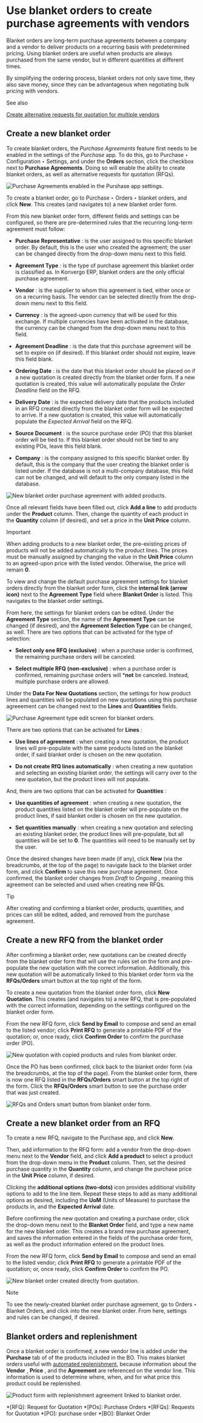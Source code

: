 # Use blanket orders to create purchase agreements with vendors

Blanket orders are long-term purchase agreements between a company and a
vendor to deliver products on a recurring basis with predetermined pricing.
Using blanket orders are useful when products are always purchased from the
same vendor, but in different quantities at different times.

By simplifying the ordering process, blanket orders not only save time, they
also save money, since they can be advantageous when negotiating bulk pricing
with vendors.

<div class="alert alert-secondary">
<p class="alert-title">
See also</p><p><a href="calls_for_tenders">Create alternative requests for quotation for multiple vendors</a></p>
</div>

## Create a new blanket order

To create blanket orders, the _Purchase Agreements_ feature first needs to be
enabled in the settings of the _Purchase_ app. To do this, go to Purchase ‣
Configuration ‣ Settings, and under the **Orders** section, click the checkbox
next to **Purchase Agreements**. Doing so will enable the ability to create
blanket orders, as well as alternative requests for quotation (RFQs).

![Purchase Agreements enabled in the Purshase app
settings.](../../../../_images/blanket-orders-settings-page.png)

To create a blanket order, go to Purchase ‣ Orders ‣ blanket orders, and click
**New**. This creates (and navigates to) a new blanket order form.

From this new blanket order form, different fields and settings can be
configured, so there are pre-determined rules that the recurring long-term
agreement must follow:

  * **Purchase Representative** : is the user assigned to this specific blanket order. By default, this is the user who created the agreement; the user can be changed directly from the drop-down menu next to this field.

  * **Agreement Type** : is the type of purchase agreement this blanket order is classified as. In Konvergo ERP, blanket orders are the only official purchase agreement.

  * **Vendor** : is the supplier to whom this agreement is tied, either once or on a recurring basis. The vendor can be selected directly from the drop-down menu next to this field.

  * **Currency** : is the agreed-upon currency that will be used for this exchange. If multiple currencies have been activated in the database, the currency can be changed from the drop-down menu next to this field.

  * **Agreement Deadline** : is the date that this purchase agreement will be set to expire on (if desired). If this blanket order should not expire, leave this field blank.

  * **Ordering Date** : is the date that this blanket order should be placed on if a new quotation is created directly from the blanket order form. If a new quotation is created, this value will automatically populate the _Order Deadline_ field on the RFQ.

  * **Delivery Date** : is the expected delivery date that the products included in an RFQ created directly from the blanket order form will be expected to arrive. If a new quotation is created, this value will automatically populate the _Expected Arrival_ field on the RFQ.

  * **Source Document** : is the source purchase order (PO) that this blanket order will be tied to. If this blanket order should not be tied to any existing POs, leave this field blank.

  * **Company** : is the company assigned to this specific blanket order. By default, this is the company that the user creating the blanket order is listed under. If the database is not a multi-company database, this field can not be changed, and will default to the only company listed in the database.

![New blanket order purchase agreement with added
products.](../../../../_images/blanket-orders-new-agreement.png)

Once all relevant fields have been filled out, click **Add a line** to add
products under the **Product** column. Then, change the quantity of each
product in the **Quantity** column (if desired), and set a price in the **Unit
Price** column.

<div class="alert alert-warning">
<p class="alert-title">
Important</p><p>When adding products to a new blanket order, the pre-existing prices of products will not be
added automatically to the product lines. The prices must be manually assigned by changing the
value in the <b>Unit Price</b> column to an agreed-upon price with the listed vendor.
Otherwise, the price will remain <b>0</b>.</p>
</div>

To view and change the default purchase agreement settings for blanket orders
directly from the blanket order form, click the **internal link (arrow icon)**
next to the **Agreement Type** field where **Blanket Order** is listed. This
navigates to the blanket order settings.

From here, the settings for blanket orders can be edited. Under the
**Agreement Type** section, the name of the **Agreement Type** can be changed
(if desired), and the **Agreement Selection Type** can be changed, as well.
There are two options that can be activated for the type of selection:

  * **Select only one RFQ (exclusive)** : when a purchase order is confirmed, the remaining purchase orders will be canceled.

  * **Select multiple RFQ (non-exclusive)** : when a purchase order is confirmed, remaining purchase orders will ***not** be canceled. Instead, multiple purchase orders are allowed.

Under the **Data For New Quotations** section, the settings for how product
lines and quantities will be populated on new quotations using this purchase
agreeement can be changed next to the **Lines** and **Quantities** fields.

![Purchase Agreement type edit screen for blanket
orders.](../../../../_images/blanket-orders-edit-agreement-type.png)

There are two options that can be activated for **Lines** :

  * **Use lines of agreement** : when creating a new quotation, the product lines will pre-populate with the same products listed on the blanket order, if said blanket order is chosen on the new quotation.

  * **Do not create RfQ lines automatically** : when creating a new quotation and selecting an existing blanket order, the settings will carry over to the new quotation, but the product lines will not populate.

And, there are two options that can be activated for **Quantities** :

  * **Use quantities of agreement** : when creating a new quotation, the product quantities listed on the blanket order will pre-populate on the product lines, if said blanket order is chosen on the new quotation.

  * **Set quantities manually** : when creating a new quotation and selecting an existing blanket order, the product lines will pre-populate, but all quantities will be set to **0**. The quantities will need to be manually set by the user.

Once the desired changes have been made (if any), click **New** (via the
breadcrumbs, at the top of the page) to navigate back to the blanket order
form, and click **Confirm** to save this new purchase agreement. Once
confirmed, the blanket order changes from _Draft_ to _Ongoing_ , meaning this
agreement can be selected and used when creating new RFQs.

<div class="alert alert-info">
<p class="alert-title">
Tip</p><p>After creating and confirming a blanket order, products, quantities, and prices can still be
edited, added, and removed from the purchase agreement.</p>
</div>

## Create a new RFQ from the blanket order

After confirming a blanket order, new quotations can be created directly from
the blanket order form that will use the rules set on the form and pre-
populate the new quotation with the correct information. Additionally, this
new quotation will be automatically linked to this blanket order form via the
**RFQs/Orders** smart button at the top right of the form.

To create a new quotation from the blanket order form, click **New
Quotation**. This creates (and navigates to) a new RFQ, that is pre-populated
with the correct information, depending on the settings configured on the
blanket order form.

From the new RFQ form, click **Send by Email** to compose and send an email to
the listed vendor; click **Print RFQ** to generate a printable PDF of the
quotation; or, once ready, click **Confirm Order** to confirm the purchase
order (PO).

![New quotation with copied products and rules from blanket
order.](../../../../_images/blanket-orders-new-quotation.png)

Once the PO has been confirmed, click back to the blanket order form (via the
breadcrumbs, at the top of the page). From the blanket order form, there is
now one RFQ listed in the **RFQs/Orders** smart button at the top right of the
form. Click the **RFQs/Orders** smart button to see the purchase order that
was just created.

![RFQs and Orders smart button from blanket order
form.](../../../../_images/blanket-orders-rfq-smart-button.png)

## Create a new blanket order from an RFQ

To create a new RFQ, navigate to the Purchase app, and click **New**.

Then, add information to the RFQ form: add a vendor from the drop-down menu
next to the **Vendor** field, and click **Add a product** to select a product
from the drop-down menu in the **Product** column. Then, set the desired
purchase quantity in the **Quantity** column, and change the purchase price in
the **Unit Price** column, if desired.

Clicking the **additional options (two-dots)** icon provides additional
visibility options to add to the line item. Repeat these steps to add as many
additional options as desired, including the **UoM** (Units of Measure) to
purchase the products in, and the **Expected Arrival** date.

Before confirming the new quotation and creating a purchase order, click the
drop-down menu next to the **Blanket Order** field, and type a new name for
the new blanket order. This creates a brand new purchase agreement, and saves
the information entered in the fields of the purchase order form, as well as
the product information entered on the product lines.

From the new RFQ form, click **Send by Email** to compose and send an email to
the listed vendor; click **Print RFQ** to generate a printable PDF of the
quotation; or, once ready, click **Confirm Order** to confirm the PO.

![New blanket order created directly from
quotation.](../../../../_images/blanket-orders-new-blanket-order.png)
<div class="alert alert-primary">
<p class="alert-title">
Note</p><p>To see the newly-created blanket order purchase agreement, go to Orders ‣
Blanket Orders, and click into the new blanket order. From here, settings and rules can be
changed, if desired.</p>
</div>

## Blanket orders and replenishment

Once a blanket order is confirmed, a new vendor line is added under the
**Purchase** tab of of the products included in the BO. This makes blanket
orders useful with [automated replenishment](../products/reordering),
because information about the **Vendor** , **Price** , and the **Agreement**
are referenced on the vendor line. This information is used to determine
where, when, and for what price this product could be replenished.

![Product form with replenishment agreement linked to blanket
order.](../../../../_images/blanket-orders-automated-replenishment.png)

  *[RFQ]: Request for Quotation
  *[POs]: Purchase Orders
  *[RFQs]: Requests for Quotation
  *[PO]: purchase order
  *[BO]: Blanket Order

